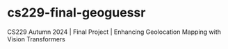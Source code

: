 # cs229-final-geoguessr
CS229 Autumn 2024 | Final Project | Enhancing Geolocation Mapping with Vision Transformers
